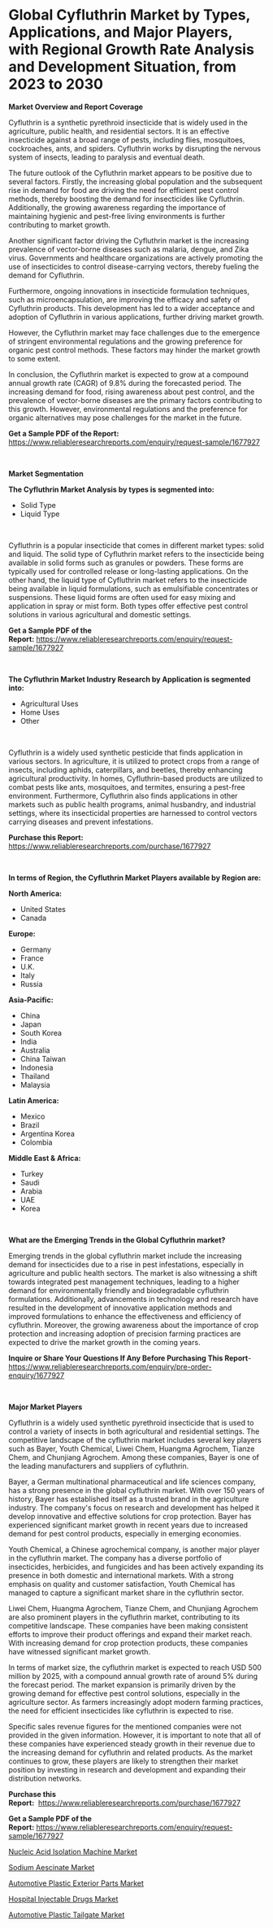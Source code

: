 <p><h1>Global Cyfluthrin Market by Types, Applications, and Major Players, with Regional Growth Rate Analysis and Development Situation, from 2023 to 2030</h1></p><p><strong>Market Overview and Report Coverage</strong></p>
<p><p>Cyfluthrin is a synthetic pyrethroid insecticide that is widely used in the agriculture, public health, and residential sectors. It is an effective insecticide against a broad range of pests, including flies, mosquitoes, cockroaches, ants, and spiders. Cyfluthrin works by disrupting the nervous system of insects, leading to paralysis and eventual death.</p><p>The future outlook of the Cyfluthrin market appears to be positive due to several factors. Firstly, the increasing global population and the subsequent rise in demand for food are driving the need for efficient pest control methods, thereby boosting the demand for insecticides like Cyfluthrin. Additionally, the growing awareness regarding the importance of maintaining hygienic and pest-free living environments is further contributing to market growth.</p><p>Another significant factor driving the Cyfluthrin market is the increasing prevalence of vector-borne diseases such as malaria, dengue, and Zika virus. Governments and healthcare organizations are actively promoting the use of insecticides to control disease-carrying vectors, thereby fueling the demand for Cyfluthrin.</p><p>Furthermore, ongoing innovations in insecticide formulation techniques, such as microencapsulation, are improving the efficacy and safety of Cyfluthrin products. This development has led to a wider acceptance and adoption of Cyfluthrin in various applications, further driving market growth.</p><p>However, the Cyfluthrin market may face challenges due to the emergence of stringent environmental regulations and the growing preference for organic pest control methods. These factors may hinder the market growth to some extent.</p><p>In conclusion, the Cyfluthrin market is expected to grow at a compound annual growth rate (CAGR) of 9.8% during the forecasted period. The increasing demand for food, rising awareness about pest control, and the prevalence of vector-borne diseases are the primary factors contributing to this growth. However, environmental regulations and the preference for organic alternatives may pose challenges for the market in the future.</p></p>
<p><strong>Get a Sample PDF of the Report:</strong> <a href="https://www.reliableresearchreports.com/enquiry/request-sample/1677927">https://www.reliableresearchreports.com/enquiry/request-sample/1677927</a></p>
<p>&nbsp;</p>
<p><strong>Market Segmentation</strong></p>
<p><strong>The Cyfluthrin Market Analysis by types is segmented into:</strong></p>
<p><ul><li>Solid Type</li><li>Liquid Type</li></ul></p>
<p>&nbsp;</p>
<p><p>Cyfluthrin is a popular insecticide that comes in different market types: solid and liquid. The solid type of Cyfluthrin market refers to the insecticide being available in solid forms such as granules or powders. These forms are typically used for controlled release or long-lasting applications. On the other hand, the liquid type of Cyfluthrin market refers to the insecticide being available in liquid formulations, such as emulsifiable concentrates or suspensions. These liquid forms are often used for easy mixing and application in spray or mist form. Both types offer effective pest control solutions in various agricultural and domestic settings.</p></p>
<p><strong>Get a Sample PDF of the Report:</strong>&nbsp;<a href="https://www.reliableresearchreports.com/enquiry/request-sample/1677927">https://www.reliableresearchreports.com/enquiry/request-sample/1677927</a></p>
<p>&nbsp;</p>
<p><strong>The Cyfluthrin Market Industry Research by Application is segmented into:</strong></p>
<p><ul><li>Agricultural Uses</li><li>Home Uses</li><li>Other</li></ul></p>
<p>&nbsp;</p>
<p><p>Cyfluthrin is a widely used synthetic pesticide that finds application in various sectors. In agriculture, it is utilized to protect crops from a range of insects, including aphids, caterpillars, and beetles, thereby enhancing agricultural productivity. In homes, Cyfluthrin-based products are utilized to combat pests like ants, mosquitoes, and termites, ensuring a pest-free environment. Furthermore, Cyfluthrin also finds applications in other markets such as public health programs, animal husbandry, and industrial settings, where its insecticidal properties are harnessed to control vectors carrying diseases and prevent infestations.</p></p>
<p><strong>Purchase this Report:</strong>&nbsp; <a href="https://www.reliableresearchreports.com/purchase/1677927">https://www.reliableresearchreports.com/purchase/1677927</a></p>
<p>&nbsp;</p>
<p><strong>In terms of Region, the Cyfluthrin Market Players available by Region are:</strong></p>
<p>
    <p> <strong> North America: </strong>
        <ul>
            <li>United States</li>
            <li>Canada</li>
        </ul>
        </p> 
    <p> <strong> Europe: </strong>
        <ul>
            <li>Germany</li>
            <li>France</li>
            <li>U.K.</li>
            <li>Italy</li>
            <li>Russia</li>
        </ul>
        </p> 
    <p> <strong> Asia-Pacific: </strong>
        <ul>
            <li>China</li>
            <li>Japan</li>
            <li>South Korea</li>
            <li>India</li>
            <li>Australia</li>
            <li>China Taiwan</li>
            <li>Indonesia</li>
            <li>Thailand</li>
            <li>Malaysia</li>
        </ul>
        </p> 
    <p> <strong> Latin America: </strong>
        <ul>
            <li>Mexico</li>
            <li>Brazil</li>
            <li>Argentina Korea</li>
            <li>Colombia</li>
        </ul>
        </p> 
    <p> <strong> Middle East & Africa: </strong>
        <ul>
            <li>Turkey</li>
            <li>Saudi</li>
            <li>Arabia</li>
            <li>UAE</li>
            <li>Korea</li>
        </ul>
    </p>
    </p>
<p>&nbsp;</p>
<p><strong>What are the Emerging Trends in the Global Cyfluthrin market?</strong></p>
<p><p>Emerging trends in the global cyfluthrin market include the increasing demand for insecticides due to a rise in pest infestations, especially in agriculture and public health sectors. The market is also witnessing a shift towards integrated pest management techniques, leading to a higher demand for environmentally friendly and biodegradable cyfluthrin formulations. Additionally, advancements in technology and research have resulted in the development of innovative application methods and improved formulations to enhance the effectiveness and efficiency of cyfluthrin. Moreover, the growing awareness about the importance of crop protection and increasing adoption of precision farming practices are expected to drive the market growth in the coming years.</p></p>
<p><strong>Inquire or Share Your Questions If Any Before Purchasing This Report</strong>- <a href="https://www.reliableresearchreports.com/enquiry/pre-order-enquiry/1677927">https://www.reliableresearchreports.com/enquiry/pre-order-enquiry/1677927</a></p>
<p>&nbsp;</p>
<p><strong>Major Market Players</strong></p>
<p><p>Cyfluthrin is a widely used synthetic pyrethroid insecticide that is used to control a variety of insects in both agricultural and residential settings. The competitive landscape of the cyfluthrin market includes several key players such as Bayer, Youth Chemical, Liwei Chem, Huangma Agrochem, Tianze Chem, and Chunjiang Agrochem. Among these companies, Bayer is one of the leading manufacturers and suppliers of cyfluthrin.</p><p>Bayer, a German multinational pharmaceutical and life sciences company, has a strong presence in the global cyfluthrin market. With over 150 years of history, Bayer has established itself as a trusted brand in the agriculture industry. The company's focus on research and development has helped it develop innovative and effective solutions for crop protection. Bayer has experienced significant market growth in recent years due to increased demand for pest control products, especially in emerging economies.</p><p>Youth Chemical, a Chinese agrochemical company, is another major player in the cyfluthrin market. The company has a diverse portfolio of insecticides, herbicides, and fungicides and has been actively expanding its presence in both domestic and international markets. With a strong emphasis on quality and customer satisfaction, Youth Chemical has managed to capture a significant market share in the cyfluthrin sector.</p><p>Liwei Chem, Huangma Agrochem, Tianze Chem, and Chunjiang Agrochem are also prominent players in the cyfluthrin market, contributing to its competitive landscape. These companies have been making consistent efforts to improve their product offerings and expand their market reach. With increasing demand for crop protection products, these companies have witnessed significant market growth.</p><p>In terms of market size, the cyfluthrin market is expected to reach USD 500 million by 2025, with a compound annual growth rate of around 5% during the forecast period. The market expansion is primarily driven by the growing demand for effective pest control solutions, especially in the agriculture sector. As farmers increasingly adopt modern farming practices, the need for efficient insecticides like cyfluthrin is expected to rise.</p><p>Specific sales revenue figures for the mentioned companies were not provided in the given information. However, it is important to note that all of these companies have experienced steady growth in their revenue due to the increasing demand for cyfluthrin and related products. As the market continues to grow, these players are likely to strengthen their market position by investing in research and development and expanding their distribution networks.</p></p>
<p><strong>Purchase this Report:</strong>&nbsp;&nbsp;<a href="https://www.reliableresearchreports.com/purchase/1677927">https://www.reliableresearchreports.com/purchase/1677927</a></p>
<p></p>
<p><strong>Get a Sample PDF of the Report:</strong>&nbsp;<a href="https://www.reliableresearchreports.com/enquiry/request-sample/1677927">https://www.reliableresearchreports.com/enquiry/request-sample/1677927</a></p>
<p><p><a href="https://www.linkedin.com/pulse/decoding-nucleic-acid-isolation-machine-market-deep-dive/">Nucleic Acid Isolation Machine Market</a></p><p><a href="https://github.com/jonneygiverf/Market-Research-Report-List-1/blob/main/sodium-aescinate-market.md">Sodium Aescinate Market</a></p><p><a href="https://medium.com/@unamorgan6655/automotive-plastic-exterior-parts-market-insight-market-trends-growth-forecasted-from-2023-to-286d93765c3b">Automotive Plastic Exterior Parts Market</a></p><p><a href="https://github.com/dziulagalemab/Market-Research-Report-List-1/blob/main/hospital-injectable-drugs-market.md">Hospital Injectable Drugs Market</a></p><p><a href="https://medium.com/@tracylarson12/automotive-plastic-tailgate-market-outlook-industry-overview-and-forecast-2023-to-2030-98cd58abb3da">Automotive Plastic Tailgate Market</a></p></p>